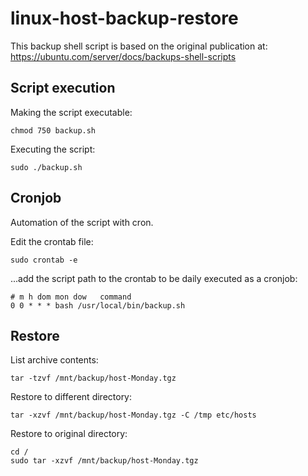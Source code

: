 # linux-host-backup-restore

This backup shell script is based on the original publication at:
https://ubuntu.com/server/docs/backups-shell-scripts



## Script execution

Making the script executable:
<pre><code>chmod 750 backup.sh</code></pre>

Executing the script:
<pre><code>sudo ./backup.sh</code></pre>



## Cronjob

Automation of the script with cron.

Edit the crontab file:
<pre><code>sudo crontab -e</code></pre>

...add the script path to the crontab to be daily executed as a cronjob:
<pre><code># m h dom mon dow   command
0 0 * * * bash /usr/local/bin/backup.sh</code></pre>



## Restore

List archive contents:
<pre><code>tar -tzvf /mnt/backup/host-Monday.tgz</code></pre>

Restore to different directory:
<pre><code>tar -xzvf /mnt/backup/host-Monday.tgz -C /tmp etc/hosts</code></pre>

Restore to original directory:
<pre><code>cd /
sudo tar -xzvf /mnt/backup/host-Monday.tgz</code></pre>